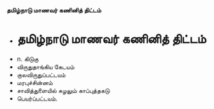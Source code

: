 **தமிழ்நாடு மாணவர் கணினித் திட்டம்**
- # தமிழ்நாடு மாணவர் கணினித் திட்டம்
- n. கிடுகு
- விருதுதாங்கிய கேடயம்
- குலவிருதுப்பட்டயம்
- மரபுச்சின்னம்
- சாவித்துளையில் சுழலும் காப்புத்தகடு
- பெயர்ப்பட்டயம்.

